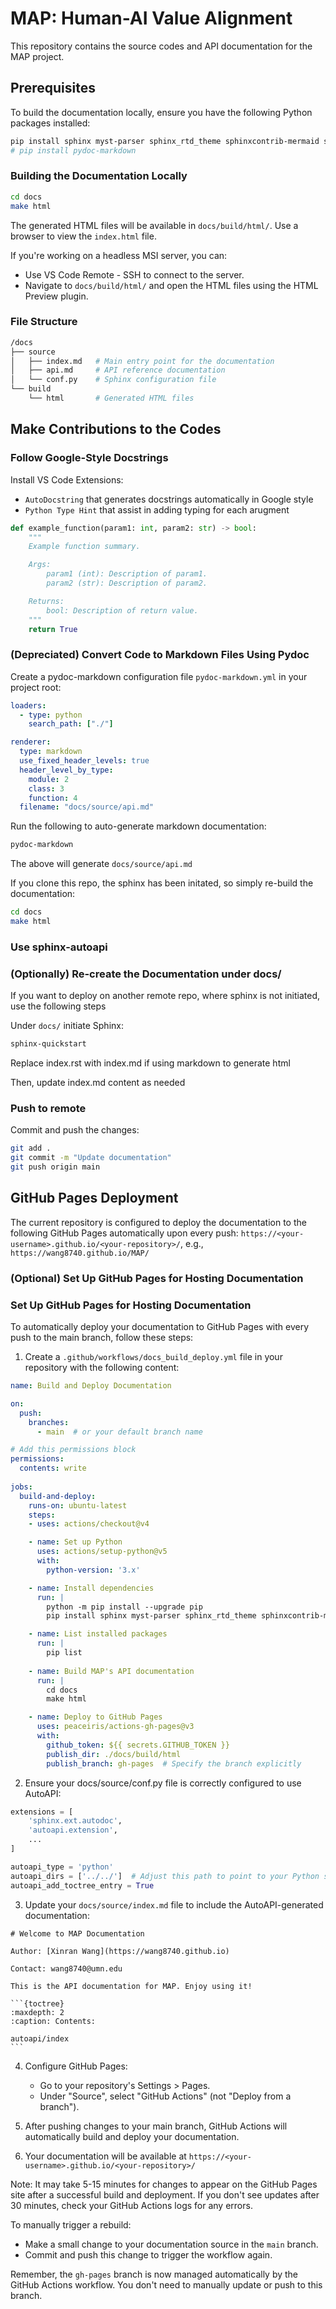 # MAP: Human-AI Value Alignment

This repository contains the source codes and API documentation for the MAP project.


## Prerequisites

To build the documentation locally, ensure you have the following Python packages installed:

```bash
pip install sphinx myst-parser sphinx_rtd_theme sphinxcontrib-mermaid sphinx-markdown-builder linkify-it-py sphinx-autoapi
# pip install pydoc-markdown 
```

### Building the Documentation Locally
```bash
cd docs
make html
```

The generated HTML files will be available in `docs/build/html/`. Use a browser to view the `index.html` file.

If you're working on a headless MSI server, you can:
- Use VS Code Remote - SSH to connect to the server.
- Navigate to `docs/build/html/` and open the HTML files using the HTML Preview plugin.

### File Structure
```bash
/docs
├── source
│   ├── index.md   # Main entry point for the documentation
│   ├── api.md     # API reference documentation
│   └── conf.py    # Sphinx configuration file
└── build
    └── html       # Generated HTML files
```




## Make Contributions to the Codes

### Follow Google-Style Docstrings

Install VS Code Extensions: 
- `AutoDocstring` that generates docstrings automatically in Google style
- `Python Type Hint` that assist in adding typing for each arugment 

```python
def example_function(param1: int, param2: str) -> bool:
    """
    Example function summary.

    Args:
        param1 (int): Description of param1.
        param2 (str): Description of param2.

    Returns:
        bool: Description of return value.
    """
    return True
```

### (Depreciated) Convert Code to Markdown Files Using Pydoc 

Create a pydoc-markdown configuration file `pydoc-markdown.yml` in your project root:
```yaml
loaders:
  - type: python
    search_path: ["./"]

renderer:
  type: markdown
  use_fixed_header_levels: true
  header_level_by_type:
    module: 2
    class: 3
    function: 4
  filename: "docs/source/api.md"
```

Run the following to auto-generate markdown documentation:
```bash
pydoc-markdown
```

The above will generate `docs/source/api.md`

If you clone this repo, the sphinx has been initated, so simply re-build the documentation:
```bash
cd docs
make html
```

### Use sphinx-autoapi

### (Optionally) Re-create the Documentation under docs/

If you want to deploy on another remote repo, where sphinx is not initiated, use the following steps

Under `docs/` initiate Sphinx:
```bash
sphinx-quickstart
```

Replace index.rst with index.md if using markdown to generate html

Then, update index.md content as needed


### Push to remote

Commit and push the changes:
```bash
git add .
git commit -m "Update documentation"
git push origin main
```





## GitHub Pages Deployment

The current repository is configured to deploy the documentation to the following GitHub Pages automatically upon every push: `https://<your-username>.github.io/<your-repository>/`, e.g., `https://wang8740.github.io/MAP/`


### (Optional) Set Up GitHub Pages for Hosting Documentation


### Set Up GitHub Pages for Hosting Documentation

To automatically deploy your documentation to GitHub Pages with every push to the main branch, follow these steps:

1. Create a `.github/workflows/docs_build_deploy.yml` file in your repository with the following content:

```yaml
name: Build and Deploy Documentation

on:
  push:
    branches:
      - main  # or your default branch name

# Add this permissions block
permissions:
  contents: write
  
jobs:
  build-and-deploy:
    runs-on: ubuntu-latest
    steps:
    - uses: actions/checkout@v4

    - name: Set up Python
      uses: actions/setup-python@v5
      with:
        python-version: '3.x'

    - name: Install dependencies
      run: |
        python -m pip install --upgrade pip
        pip install sphinx myst-parser sphinx_rtd_theme sphinxcontrib-mermaid sphinx-markdown-builder linkify-it-py sphinx-autoapi

    - name: List installed packages
      run: |
        pip list
    
    - name: Build MAP's API documentation
      run: |
        cd docs
        make html

    - name: Deploy to GitHub Pages
      uses: peaceiris/actions-gh-pages@v3
      with:
        github_token: ${{ secrets.GITHUB_TOKEN }}
        publish_dir: ./docs/build/html
        publish_branch: gh-pages  # Specify the branch explicitly
```

2. Ensure your docs/source/conf.py file is correctly configured to use AutoAPI:
```python
extensions = [
    'sphinx.ext.autodoc',
    'autoapi.extension',
    ...
]

autoapi_type = 'python'
autoapi_dirs = ['../../']  # Adjust this path to point to your Python source code
autoapi_add_toctree_entry = True
```

3. Update your `docs/source/index.md` file to include the AutoAPI-generated documentation:
~~~
# Welcome to MAP Documentation

Author: [Xinran Wang](https://wang8740.github.io)

Contact: wang8740@umn.edu

This is the API documentation for MAP. Enjoy using it!

```{toctree}
:maxdepth: 2
:caption: Contents:

autoapi/index
```
~~~

4. Configure GitHub Pages:
   - Go to your repository's Settings > Pages.
   - Under "Source", select "GitHub Actions" (not "Deploy from a branch").

5. After pushing changes to your main branch, GitHub Actions will automatically build and deploy your documentation.

6. Your documentation will be available at `https://<your-username>.github.io/<your-repository>/`

Note: It may take 5-15 minutes for changes to appear on the GitHub Pages site after a successful build and deployment. If you don't see updates after 30 minutes, check your GitHub Actions logs for any errors.

To manually trigger a rebuild:
- Make a small change to your documentation source in the `main` branch.
- Commit and push this change to trigger the workflow again.

Remember, the `gh-pages` branch is now managed automatically by the GitHub Actions workflow. You don't need to manually update or push to this branch.

